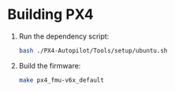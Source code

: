 # Building PX4

1. Run the dependency script:
    ```bash
    bash ./PX4-Autopilot/Tools/setup/ubuntu.sh
    ```

2. Build the firmware:
    ```bash
    make px4_fmu-v6x_default
    ```